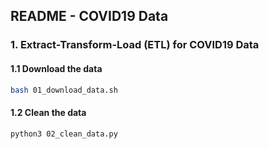 ## README - COVID19 Data

### 1. Extract-Transform-Load (ETL) for COVID19 Data

#### 1.1 Download the data

```bash
bash 01_download_data.sh
```

#### 1.2 Clean the data

```bash
python3 02_clean_data.py
```
